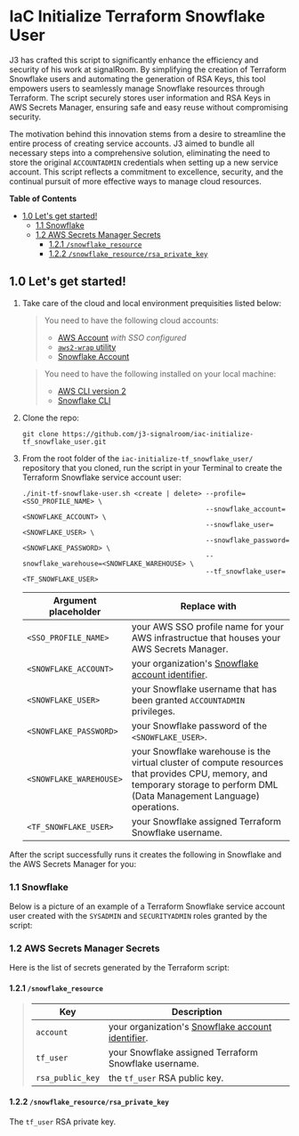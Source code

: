 # IaC Initialize Terraform Snowflake User
J3 has crafted this script to significantly enhance the efficiency and security of his work at signalRoom.  By simplifying the creation of Terraform Snowflake users and automating the generation of RSA Keys, this tool empowers users to seamlessly manage Snowflake resources through Terraform. The script securely stores user information and RSA Keys in AWS Secrets Manager, ensuring safe and easy reuse without compromising security.

The motivation behind this innovation stems from a desire to streamline the entire process of creating service accounts.  J3 aimed to bundle all necessary steps into a comprehensive solution, eliminating the need to store the original `ACCOUNTADMIN` credentials when setting up a new service account. This script reflects a commitment to excellence, security, and the continual pursuit of more effective ways to manage cloud resources.

**Table of Contents**

<!-- toc -->
+ [1.0 Let's get started!](#10-lets-get-started)
    - [1.1 Snowflake](#11-snowflake)
    - [1.2 AWS Secrets Manager Secrets](#12-aws-secrets-manager-secrets)
        + [1.2.1 `/snowflake_resource`](#121-snowflake_resource)
        + [1.2.2 `/snowflake_resource/rsa_private_key`](#122-snowflake_resourcersa_private_key)
<!-- tocstop -->

## 1.0 Let's get started!

1. Take care of the cloud and local environment prequisities listed below:
    > You need to have the following cloud accounts:
    > - [AWS Account](https://signin.aws.amazon.com/) *with SSO configured*
    > - [`aws2-wrap` utility](https://pypi.org/project/aws2-wrap/#description)
    > - [Snowflake Account](https://app.snowflake.com/)

    > You need to have the following installed on your local machine:
    > - [AWS CLI version 2](https://docs.aws.amazon.com/cli/latest/userguide/getting-started-install.html)
    > - [Snowflake CLI](https://docs.snowflake.com/en/developer-guide/snowflake-cli-v2/index)

2. Clone the repo:
    ```shell
    git clone https://github.com/j3-signalroom/iac-initialize-tf_snowflake_user.git
    ```

3. From the root folder of the `iac-initialize-tf_snowflake_user/` repository that you cloned, run the script in your Terminal to create the Terraform Snowflake service account user:
    ```shell
    ./init-tf-snowflake-user.sh <create | delete> --profile=<SSO_PROFILE_NAME> \
                                                  --snowflake_account=<SNOWFLAKE_ACCOUNT> \
                                                  --snowflake_user=<SNOWFLAKE_USER> \
                                                  --snowflake_password=<SNOWFLAKE_PASSWORD> \
                                                  --snowflake_warehouse=<SNOWFLAKE_WAREHOUSE> \
                                                  --tf_snowflake_user=<TF_SNOWFLAKE_USER>
    ```
    Argument placeholder|Replace with
    -|-
    `<SSO_PROFILE_NAME>`|your AWS SSO profile name for your AWS infrastructue that houses your AWS Secrets Manager.
    `<SNOWFLAKE_ACCOUNT>`|your organization's [Snowflake account identifier](https://docs.snowflake.com/en/user-guide/admin-account-identifier).
    `<SNOWFLAKE_USER>`|your Snowflake username that has been granted `ACCOUNTADMIN` privileges.
    `<SNOWFLAKE_PASSWORD>`|your Snowflake password of the `<SNOWFLAKE_USER>`.
    `<SNOWFLAKE_WAREHOUSE>`|your Snowflake warehouse is the virtual cluster of compute resources that provides CPU, memory, and temporary storage to perform DML (Data Management Language) operations.
    `<TF_SNOWFLAKE_USER>`|your Snowflake assigned Terraform Snowflake username.


After the script successfully runs it creates the following in Snowflake and the AWS Secrets Manager for you:

### 1.1 Snowflake
Below is a picture of an example of a Terraform Snowflake service account user created with the `SYSADMIN` and `SECURITYADMIN` roles granted by the script:


### 1.2 AWS Secrets Manager Secrets
Here is the list of secrets generated by the Terraform script:

#### 1.2.1 `/snowflake_resource`
> Key|Description
> -|-
> `account`|your organization's [Snowflake account identifier](https://docs.snowflake.com/en/user-guide/admin-account-identifier).
> `tf_user`|your Snowflake assigned Terraform Snowflake username.
> `rsa_public_key`|the `tf_user` RSA public key.

#### 1.2.2 `/snowflake_resource/rsa_private_key`
The `tf_user` RSA private key.